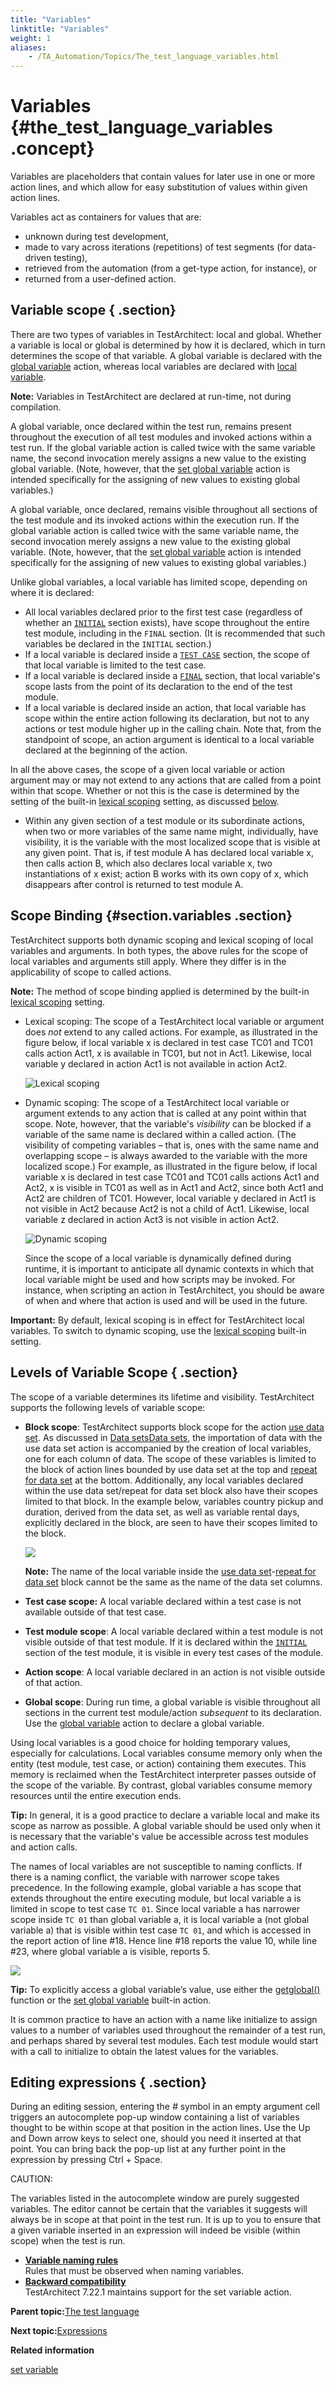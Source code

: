 ```yaml
--- 
title: "Variables"
linktitle: "Variables"
weight: 1
aliases: 
    - /TA_Automation/Topics/The_test_language_variables.html
---
```

# Variables {#the_test_language_variables .concept}

Variables are placeholders that contain values for later use in one or more action lines, and which allow for easy substitution of values within given action lines.

Variables act as containers for values that are:

-   unknown during test development,
-   made to vary across iterations \(repetitions\) of test segments \(for data-driven testing\),
-   retrieved from the automation \(from a get-type action, for instance\), or
-   returned from a user-defined action.

## Variable scope { .section}

There are two types of variables in TestArchitect: local and global. Whether a variable is local or global is determined by how it is declared, which in turn determines the scope of that variable. A global variable is declared with the [global variable](bia_global_variable.html) action, whereas local variables are declared with [local variable](bia_local_variable.html).

**Note:** Variables in TestArchitect are declared at run-time, not during compilation.

A global variable, once declared within the test run, remains present throughout the execution of all test modules and invoked actions within a test run. If the global variable action is called twice with the same variable name, the second invocation merely assigns a new value to the existing global variable. \(Note, however, that the [set global variable](bia_set_global_variable.html) action is intended specifically for the assigning of new values to existing global variables.\)

A global variable, once declared, remains visible throughout all sections of the test module and its invoked actions within the execution run. If the global variable action is called twice with the same variable name, the second invocation merely assigns a new value to the existing global variable. \(Note, however, that the [set global variable](bia_set_global_variable.html) action is intended specifically for the assigning of new values to existing global variables.\)

Unlike global variables, a local variable has limited scope, depending on where it is declared:

-   All local variables declared prior to the first test case \(regardless of whether an [`INITIAL`](bia_initial.html) section exists\), have scope throughout the entire test module, including in the `FINAL` section. \(It is recommended that such variables be declared in the `INITIAL` section.\)
-   If a local variable is declared inside a [`TEST CASE`](bia_test_case.html) section, the scope of that local variable is limited to the test case.
-   If a local variable is declared inside a [`FINAL`](bia_final.html) section, that local variable's scope lasts from the point of its declaration to the end of the test module.
-   If a local variable is declared inside an action, that local variable has scope within the entire action following its declaration, but not to any actions or test module higher up in the calling chain. Note that, from the standpoint of scope, an action argument is identical to a local variable declared at the beginning of the action.

In all the above cases, the scope of a given local variable or action argument may or may not extend to any actions that are called from a point within that scope. Whether or not this is the case is determined by the setting of the built-in [lexical scoping](bis_lexical_scoping.html) setting, as discussed [below](#section.variables).

-   Within any given section of a test module or its subordinate actions, when two or more variables of the same name might, individually, have visibility, it is the variable with the most localized scope that is visible at any given point. That is, if test module A has declared local variable x, then calls action B, which also declares local variable x, two instantiations of x exist; action B works with its own copy of x, which disappears after control is returned to test module A.

## Scope Binding {#section.variables .section}

TestArchitect supports both dynamic scoping and lexical scoping of local variables and arguments. In both types, the above rules for the scope of local variables and arguments still apply. Where they differ is in the applicability of scope to called actions.

**Note:** The method of scope binding applied is determined by the built-in [lexical scoping](bis_lexical_scoping.html) setting.

-   Lexical scoping: The scope of a TestArchitect local variable or argument does *not* extend to any called actions. For example, as illustrated in the figure below, if local variable x is declared in test case TC01 and TC01 calls action Act1, x is available in TC01, but not in Act1. Likewise, local variable y declared in action Act1 is not available in action Act2.

    ![](../Images/lexical_scope.png "Lexical scoping")

-   Dynamic scoping: The scope of a TestArchitect local variable or argument extends to any action that is called at any point within that scope. Note, however, that the variable's *visibility* can be blocked if a variable of the same name is declared within a called action. \(The visibility of competing variables – that is, ones with the same name and overlapping scope – is always awarded to the variable with the more localized scope.\) For example, as illustrated in the figure below, if local variable x is declared in test case TC01 and TC01 calls actions Act1 and Act2, x is visible in TC01 as well as in Act1 and Act2, since both Act1 and Act2 are children of TC01. However, local variable y declared in Act1 is not visible in Act2 because Act2 is not a child of Act1. Likewise, local variable z declared in action Act3 is not visible in action Act2.

    ![](../Images/Dynamic_scope.png "Dynamic scoping")

    Since the scope of a local variable is dynamically defined during runtime, it is important to anticipate all dynamic contexts in which that local variable might be used and how scripts may be invoked. For instance, when scripting an action in TestArchitect, you should be aware of when and where that action is used and will be used in the future.


**Important:** By default, lexical scoping is in effect for TestArchitect local variables. To switch to dynamic scoping, use the [lexical scoping](bis_lexical_scoping.html) built-in setting.

## Levels of Variable Scope { .section}

The scope of a variable determines its lifetime and visibility. TestArchitect supports the following levels of variable scope:

-   **Block scope**: TestArchitect supports block scope for the action [use data set](bia_use_data_set.html). As discussed in [Data sets](../../TA_Help/Topics/Projects_and_tests_dataset.html)[Data sets](../../TA_Tutorials/Topics/Data_driven_testing_overview.html), the importation of data with the use data set action is accompanied by the creation of local variables, one for each column of data. The scope of these variables is limited to the block of action lines bounded by use data set at the top and [repeat for data set](bia_repeat_for_data_set.html) at the bottom. Additionally, any local variables declared within the use data set/repeat for data set block also have their scopes limited to that block. In the example below, variables country pickup and duration, derived from the data set, as well as variable rental days, explicitly declared in the block, are seen to have their scopes limited to the block.

    ![](../Images/variable_use_data_set.02.png)

    **Note:** The name of the local variable inside the [use data set](bia_use_data_set.html)-[repeat for data set](bia_repeat_for_data_set.html) block cannot be the same as the name of the data set columns.

-   **Test case scope:** A local variable declared within a test case is not available outside of that test case.
-   **Test module scope**: A local variable declared within a test module is not visible outside of that test module. If it is declared within the [`INITIAL`](bia_initial.html) section of the test module, it is visible in every test cases of the module.
-   **Action scope**: A local variable declared in an action is not visible outside of that action.
-   **Global scope**: During run time, a global variable is visible throughout all sections in the current test module/action *subsequent* to its declaration. Use the [global variable](bia_global_variable.html) action to declare a global variable.

Using local variables is a good choice for holding temporary values, especially for calculations. Local variables consume memory only when the entity \(test module, test case, or action\) containing them executes. This memory is reclaimed when the TestArchitect interpreter passes outside of the scope of the variable. By contrast, global variables consume memory resources until the entire execution ends.

**Tip:** In general, it is a good practice to declare a variable local and make its scope as narrow as possible. A global variable should be used only when it is necessary that the variable's value be accessible across test modules and action calls.

The names of local variables are not susceptible to naming conflicts. If there is a naming conflict, the variable with narrower scope takes precedence. In the following example, global variable a has scope that extends throughout the entire executing module, but local variable a is limited in scope to test case `TC 01`. Since local variable a has narrower scope inside `TC 01` than global variable a, it is local variable a \(not global variable a\) that is visible within test case `TC 01`, and which is accessed in the report action of line \#18. Hence line \#18 reports the value 10, while line \#23, where global variable a is visible, reports 5.

![](../Images/Variable_same_name.png)

**Tip:** To explicitly access a global variable’s value, use either the [getglobal\(\)](Expressions_functions_getglobal.html) function or the [set global variable](bia_set_global_variable.html) built-in action.

It is common practice to have an action with a name like initialize to assign values to a number of variables used throughout the remainder of a test run, and perhaps shared by several test modules. Each test module would start with a call to initialize to obtain the latest values for the variables.

## Editing expressions { .section}

During an editing session, entering the *\#* symbol in an empty argument cell triggers an autocomplete pop-up window containing a list of variables thought to be within scope at that position in the action lines. Use the Up and Down arrow keys to select one, should you need it inserted at that point. You can bring back the pop-up list at any further point in the expression by pressing Ctrl + Space.

CAUTION:

The variables listed in the autocomplete window are purely suggested variables. The editor cannot be certain that the variables it suggests will always be in scope at that point in the test run. It is up to you to ensure that a given variable inserted in an expression will indeed be visible \(within scope\) when the test is run.

-   **[Variable naming rules](../../TA_Automation/Topics/The_test_language_variable_naming.html)**  
Rules that must be observed when naming variables.
-   **[Backward compatibility](../../TA_Automation/Topics/The_test_language_variables_backward_compatible.html)**  
TestArchitect 7.22.1 maintains support for the set variable action.

**Parent topic:**[The test language](../../TA_Automation/Topics/The_test_language.html)

**Next topic:**[Expressions](../../TA_Automation/Topics/The_test_language_expressions.html)

**Related information**  


[set variable](../../TA_Automation/Topics/bia_set_variable.html)

